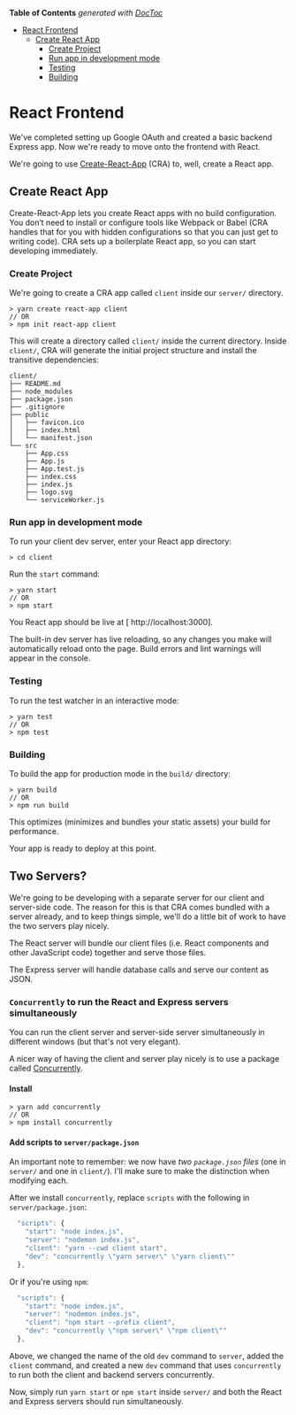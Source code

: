 <!-- START doctoc generated TOC please keep comment here to allow auto update -->
<!-- DON'T EDIT THIS SECTION, INSTEAD RE-RUN doctoc TO UPDATE -->
**Table of Contents**  *generated with [DocToc](https://github.com/thlorenz/doctoc)*

- [React Frontend](#react-frontend)
  - [Create React App](#create-react-app)
    - [Create Project](#create-project)
    - [Run app in development mode](#run-app-in-development-mode)
    - [Testing](#testing)
    - [Building](#building)

<!-- END doctoc generated TOC please keep comment here to allow auto update -->

# React Frontend
We've completed setting up Google OAuth and created a basic backend Express app. Now we're ready to move onto the frontend with React.

We're going to use [Create-React-App](https://github.com/facebook/create-react-app) (CRA) to, well, create a React app. 

## Create React App 
Create-React-App lets you create React apps with no build configuration. You don’t need to install or configure tools like Webpack or Babel (CRA handles that for you with hidden configurations so that you can just get to writing code). CRA sets up a boilerplate React app, so you can start developing immediately.

### Create Project
We're going to create a CRA app called `client` inside our `server/` directory.

```
> yarn create react-app client
// OR 
> npm init react-app client
``` 

This will create a directory called `client/` inside the current directory. Inside `client/`, CRA will generate the initial project structure and install the transitive dependencies:

```
client/
├── README.md
├── node_modules
├── package.json
├── .gitignore
├── public
│   ├── favicon.ico
│   ├── index.html
│   └── manifest.json
└── src
    ├── App.css
    ├── App.js
    ├── App.test.js
    ├── index.css
    ├── index.js
    ├── logo.svg
    └── serviceWorker.js
```

### Run app in development mode 
To run your client dev server, enter your React app directory:
```
> cd client
```

Run the `start` command:
```
> yarn start 
// OR 
> npm start
```

You React app should be live at [ http://localhost:3000]. 

The built-in dev server has live reloading, so any changes you make will automatically reload onto the page. Build errors and lint warnings will appear in the console.

### Testing 
To run the test watcher in an interactive mode:
```
> yarn test 
// OR 
> npm test
```

### Building 
To build the app for production mode in the `build/` directory:
```
> yarn build
// OR
> npm run build
```

This optimizes (minimizes and bundles your static assets) your build for performance.

Your app is ready to deploy at this point. 

## Two Servers? 
We're going to be developing with a separate server for our client and server-side code. The reason for this is that CRA comes bundled with a server already, and to keep things simple, we'll do a little bit of work to have the two servers play nicely.

The React server will bundle our client files (i.e. React components and other JavaScript code) together and serve those files.

The Express server will handle database calls and serve our content as JSON.

### `Concurrently` to run the React and Express servers simultaneously
You can run the client server and server-side server simultaneously in different windows (but that's not very elegant).

A nicer way of having the client and server play nicely is to use a package called [Concurrently](https://www.npmjs.com/package/concurrently).

#### Install
```
> yarn add concurrently 
// OR 
> npm install concurrently
```

#### Add scripts to `server/package.json`
An important note to remember: we now have *two `package.json` files* (one in `server/` and one in `client/`). I'll make sure to make the distinction when modifying each.

After we install `concurrently`, replace `scripts` with the following in `server/package.json`:

```js 
  "scripts": {
    "start": "node index.js",
    "server": "nodemon index.js",
    "client": "yarn --cwd client start",
    "dev": "concurrently \"yarn server\" \"yarn client\""
  },
```

Or if you're using `npm`:
```js 
  "scripts": {
    "start": "node index.js",
    "server": "nodemon index.js",
    "client": "npm start --prefix client",
    "dev": "concurrently \"npm server\" \"npm client\""
  },
```

Above, we changed the name of the old `dev` command to `server`, added the `client` command, and created a new `dev` command that uses `concurrently` to run both the client and backend servers concurrently.

Now, simply run `yarn start` or `npm start` inside `server/` and both the React and Express servers should run simultaneously.
